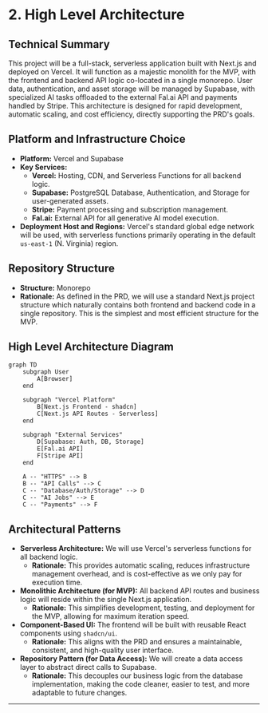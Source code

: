 # 2\. High Level Architecture

## Technical Summary

This project will be a full-stack, serverless application built with Next.js and deployed on Vercel. It will function as a majestic monolith for the MVP, with the frontend and backend API logic co-located in a single monorepo. User data, authentication, and asset storage will be managed by Supabase, with specialized AI tasks offloaded to the external Fal.ai API and payments handled by Stripe. This architecture is designed for rapid development, automatic scaling, and cost efficiency, directly supporting the PRD's goals.

## Platform and Infrastructure Choice

  * **Platform:** Vercel and Supabase
  * **Key Services:**
      * **Vercel:** Hosting, CDN, and Serverless Functions for all backend logic.
      * **Supabase:** PostgreSQL Database, Authentication, and Storage for user-generated assets.
      * **Stripe:** Payment processing and subscription management.
      * **Fal.ai:** External API for all generative AI model execution.
  * **Deployment Host and Regions:** Vercel's standard global edge network will be used, with serverless functions primarily operating in the default `us-east-1` (N. Virginia) region.

## Repository Structure

  * **Structure:** Monorepo
  * **Rationale:** As defined in the PRD, we will use a standard Next.js project structure which naturally contains both frontend and backend code in a single repository. This is the simplest and most efficient structure for the MVP.

## High Level Architecture Diagram

```mermaid
graph TD
    subgraph User
        A[Browser]
    end

    subgraph "Vercel Platform"
        B[Next.js Frontend - shadcn]
        C[Next.js API Routes - Serverless]
    end

    subgraph "External Services"
        D[Supabase: Auth, DB, Storage]
        E[Fal.ai API]
        F[Stripe API]
    end

    A -- "HTTPS" --> B
    B -- "API Calls" --> C
    C -- "Database/Auth/Storage" --> D
    C -- "AI Jobs" --> E
    C -- "Payments" --> F
```

## Architectural Patterns

  * **Serverless Architecture:** We will use Vercel's serverless functions for all backend logic.
      * **Rationale:** This provides automatic scaling, reduces infrastructure management overhead, and is cost-effective as we only pay for execution time.
  * **Monolithic Architecture (for MVP):** All backend API routes and business logic will reside within the single Next.js application.
      * **Rationale:** This simplifies development, testing, and deployment for the MVP, allowing for maximum iteration speed.
  * **Component-Based UI:** The frontend will be built with reusable React components using `shadcn/ui`.
      * **Rationale:** This aligns with the PRD and ensures a maintainable, consistent, and high-quality user interface.
  * **Repository Pattern (for Data Access):** We will create a data access layer to abstract direct calls to Supabase.
      * **Rationale:** This decouples our business logic from the database implementation, making the code cleaner, easier to test, and more adaptable to future changes.

-----
